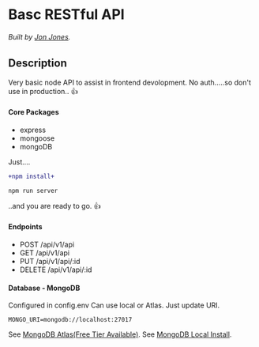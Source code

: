# Basc RESTful API

###### Built by [Jon Jones](https://me-ai.github.io/).

## Description

Very basic node API to assist in frontend devolopment.
No auth.....so don't use in production.. :thumbsup:

#### Core Packages

- express
- mongoose
- mongoDB

Just....

```diff
+npm install+
```

```
npm run server
```

..and you are ready to go. :thumbsup:

#### Endpoints

- POST /api/v1/api
- GET /api/v1/api
- PUT /api/v1/api/:id
- DELETE /api/v1/api/:id

#### Database - MongoDB

Configured in config.env
Can use local or Atlas. Just update URI.

```
MONGO_URI=mongodb://localhost:27017
```

See [MongoDB Atlas(Free Tier Available)](https://www.mongodb.com/).
See [MongoDB Local Install](https://www.mongodb.com/try/download/community).
